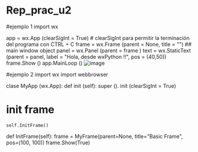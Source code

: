 # Rep_prac_u2
#ejemplo 1 import wx

app = wx.App (clearSigInt = True) # clearSigInt para permitir la terminación del programa con CTRL + C frame = wx.Frame (parent = None, title = "") ## main window object panel = wx.Panel (parent = frame ) text = wx.StaticText (parent = panel, label = "Hola, desde wxPython !!", pos = (40,50)) frame.Show () app.MainLoop ()
![image](https://user-images.githubusercontent.com/79875888/112391316-53594900-8cbd-11eb-953d-d4e8cad7c27c.png)

#ejemplo 2 import wx import webbrowser

clase MyApp (wx.App): def init (self): super (). init (clearSigInt = True)
# init frame
    self.InitFrame()

def InitFrame(self):
    frame = MyFrame(parent=None, title="Basic Frame", pos=(100, 100))
    frame.Show(True)
    

